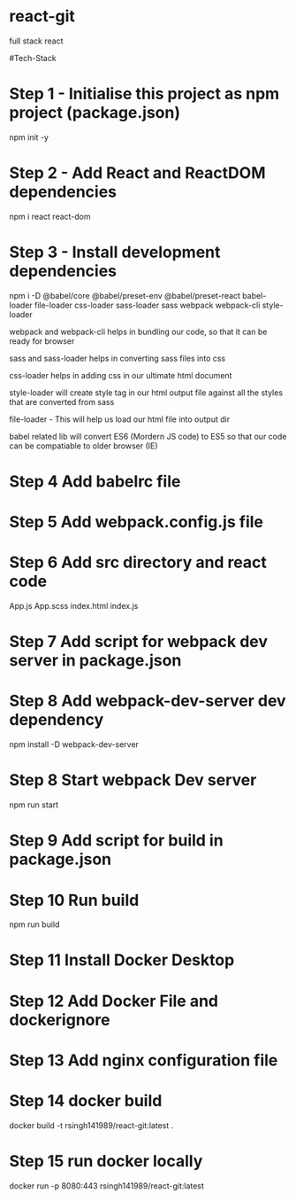 # react-git
full stack react 

#Tech-Stack

# Step 1 - Initialise this project as npm project (package.json)
npm init -y

# Step 2 - Add React and ReactDOM dependencies
npm i react react-dom

# Step 3 - Install development dependencies
npm i -D @babel/core @babel/preset-env @babel/preset-react babel-loader file-loader css-loader sass-loader sass webpack webpack-cli style-loader

webpack and webpack-cli helps in bundling our code, so that it can be ready for browser

sass and sass-loader helps in converting sass files into css

css-loader helps in adding css in our ultimate html document

style-loader will create style tag in our html output file against all the styles that are converted from sass

file-loader - This will help us load our html file into output dir

babel related lib will convert ES6 (Mordern JS code) to ES5 so that our code can be compatiable to older browser (IE)

# Step 4 Add babelrc file

# Step 5 Add webpack.config.js file

# Step 6 Add src directory and react code
App.js
App.scss
index.html
index.js

# Step 7 Add script for webpack dev server in package.json

# Step 8 Add webpack-dev-server dev dependency
npm install -D webpack-dev-server

# Step 8 Start webpack Dev server
npm run start

# Step 9 Add script for build in package.json

# Step 10 Run build
npm run build

# Step 11 Install Docker Desktop

# Step 12 Add Docker File and dockerignore

# Step 13 Add nginx configuration file

# Step 14 docker build
docker build -t rsingh141989/react-git:latest .

# Step 15 run docker locally
docker run -p 8080:443 rsingh141989/react-git:latest
